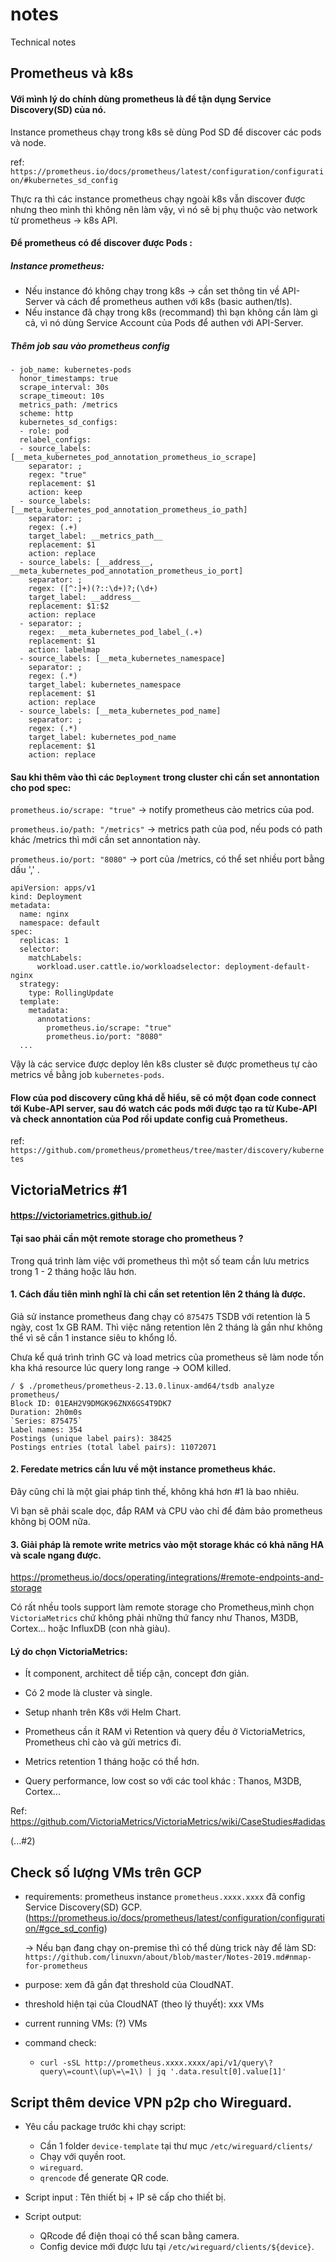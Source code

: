 # notes
Technical notes

## Prometheus và k8s

#### Với mình lý do chính dùng prometheus là để tận dụng Service Discovery(SD) của nó.

Instance prometheus chạy trong k8s sẽ dùng Pod SD để discover các pods và node.

ref: `https://prometheus.io/docs/prometheus/latest/configuration/configuration/#kubernetes_sd_config`

Thực ra thì các instance prometheus chạy ngoài k8s vẫn discover được nhưng theo mình thì không nên làm vậy, vì nó sẽ bị phụ thuộc vào network từ prometheus -> k8s API.

#### Để prometheus có để discover được Pods :

##### Instance prometheus:
  - Nếu instance đó không chạy trong k8s -> cần set thông tin về API-Server và cách để prometheus authen với k8s (basic authen/tls).
  - Nếu instance đã chạy trong k8s (recommand) thì bạn không cần làm gì cả, vì nó dùng Service Account của Pods để authen với API-Server.

##### Thêm job sau vào prometheus config 
    
    - job_name: kubernetes-pods
      honor_timestamps: true
      scrape_interval: 30s
      scrape_timeout: 10s
      metrics_path: /metrics
      scheme: http
      kubernetes_sd_configs:
      - role: pod
      relabel_configs:
      - source_labels: [__meta_kubernetes_pod_annotation_prometheus_io_scrape]
        separator: ;
        regex: "true"
        replacement: $1
        action: keep
      - source_labels: [__meta_kubernetes_pod_annotation_prometheus_io_path]
        separator: ;
        regex: (.+)
        target_label: __metrics_path__
        replacement: $1
        action: replace
      - source_labels: [__address__, __meta_kubernetes_pod_annotation_prometheus_io_port]
        separator: ;
        regex: ([^:]+)(?::\d+)?;(\d+)
        target_label: __address__
        replacement: $1:$2
        action: replace
      - separator: ;
        regex: __meta_kubernetes_pod_label_(.+)
        replacement: $1
        action: labelmap
      - source_labels: [__meta_kubernetes_namespace]
        separator: ;
        regex: (.*)
        target_label: kubernetes_namespace
        replacement: $1
        action: replace
      - source_labels: [__meta_kubernetes_pod_name]
        separator: ;
        regex: (.*)
        target_label: kubernetes_pod_name
        replacement: $1
        action: replace
    

#### Sau khi thêm vào thì các `Deployment` trong cluster chỉ cần set annontation cho pod spec:

`prometheus.io/scrape: "true"` -> notify prometheus cào metrics của pod.

`prometheus.io/path: "/metrics"` -> metrics path của pod, nếu pods có path khác /metrics thì mới cần set annontation này.

`prometheus.io/port: "8080"`   -> port của /metrics, có thể set nhiều port bằng dấu ',' .

```
apiVersion: apps/v1
kind: Deployment
metadata:
  name: nginx
  namespace: default
spec:
  replicas: 1
  selector:
    matchLabels:
      workload.user.cattle.io/workloadselector: deployment-default-nginx
  strategy:
    type: RollingUpdate
  template:
    metadata:
      annotations:
        prometheus.io/scrape: "true"
        prometheus.io/port: "8080"
  ...
```

Vậy là các service được deploy lên k8s cluster sẽ được prometheus tự cào metrics về bằng job `kubernetes-pods`.

#### Flow của pod discovery cũng khá dễ hiểu, sẽ có một đọan code connect tới Kube-API server, sau đó watch các pods mới được tạo ra từ Kube-API và check annontation của Pod rồi update config cuả Prometheus.

ref: `https://github.com/prometheus/prometheus/tree/master/discovery/kubernetes`

## VictoriaMetrics #1

#### https://victoriametrics.github.io/

#### Tại sao phải cần một remote storage cho prometheus ?

Trong quá trình làm việc với prometheus thì một số team cần lưu metrics trong 1 - 2 tháng hoặc lâu hơn.

#### 1. Cách đầu tiên mình nghĩ là chỉ cần set retention lên 2 tháng là được.

Giả sử instance prometheus đang chạy có `875475` TSDB với retention là 5 ngày, cost 1x GB RAM. Thì việc nâng retention lên 2 tháng là gần như không thể vì sẽ cần 1 instance siêu to khổng lồ.

Chưa kể quá trình trình GC và load metrics của prometheus sẽ làm node tốn kha khá resource lúc query long range -> OOM killed.

```
/ $ ./prometheus/prometheus-2.13.0.linux-amd64/tsdb analyze prometheus/
Block ID: 01EAH2V9DMGK96ZNX6GS4T9DK7
Duration: 2h0m0s
`Series: 875475`
Label names: 354
Postings (unique label pairs): 38425
Postings entries (total label pairs): 11072071
```

#### 2. Feredate metrics cần lưu về một instance prometheus khác.

Đây cũng chỉ là một gỉai pháp tình thế, không khá hơn #1 là bao nhiêu.

Vì bạn sẽ phải scale dọc, đắp RAM và CPU vào chỉ để đảm bảo prometheus không bị OOM nữa.

#### 3. Giải pháp là remote write metrics vào một storage khác có khả năng HA và scale ngang được.

https://prometheus.io/docs/operating/integrations/#remote-endpoints-and-storage

Có rất nhều tools support làm remote storage cho Prometheus,mình chọn `VictoriaMetrics` chứ không phải những thứ fancy như Thanos, M3DB, Cortex... hoặc InfluxDB (con nhà giàu).


#### Lý do chọn VictoriaMetrics:

-  Ít component, architect dễ tiếp cận, concept đơn giản.

-  Có 2 mode là cluster và single.

-  Setup nhanh trên K8s với Helm Chart.

-  Prometheus cần ít RAM vì Retention và query đều ở VictoriaMetrics, Prometheus chỉ cào và gửi metrics đi.

-  Metrics retention 1 tháng hoặc có thể hơn.

-  Query performance, low cost so với các tool khác : Thanos, M3DB, Cortex...

Ref: https://github.com/VictoriaMetrics/VictoriaMetrics/wiki/CaseStudies#adidas


(...#2)

## Check số lượng VMs trên GCP

- requirements: prometheus instance `prometheus.xxxx.xxxx` đã config Service Discovery(SD) GCP. (https://prometheus.io/docs/prometheus/latest/configuration/configuration/#gce_sd_config)

  -> Nếu bạn đang chạy on-premise thì có thể dùng trick này để làm SD:  `https://github.com/linuxvn/about/blob/master/Notes-2019.md#nmap-for-prometheus`

- purpose: xem đã gần đạt threshold của CloudNAT.

- threshold hiện tại của CloudNAT (theo lý thuyết): xxx VMs

- current running VMs: (?) VMs

- command check:
  - `curl -sSL http://prometheus.xxxx.xxxx/api/v1/query\?query\=count\(up\=\=1\) | jq '.data.result[0].value[1]'`

## Script thêm device VPN p2p cho Wireguard.

- Yêu cầu package trước khi chạy script:
  + Cần 1 folder `device-template` tại thư mục `/etc/wireguard/clients/`
  + Chạy với quyền root.
  + `wireguard`.
  + `qrencode` để generate QR code.

- Script input : Tên thiết bị + IP sẽ cấp cho thiết bị.

- Script output:
  + QRcode để điện thoại có thể scan bằng camera.
  + Config device mới được lưu tại `/etc/wireguard/clients/${device}`.